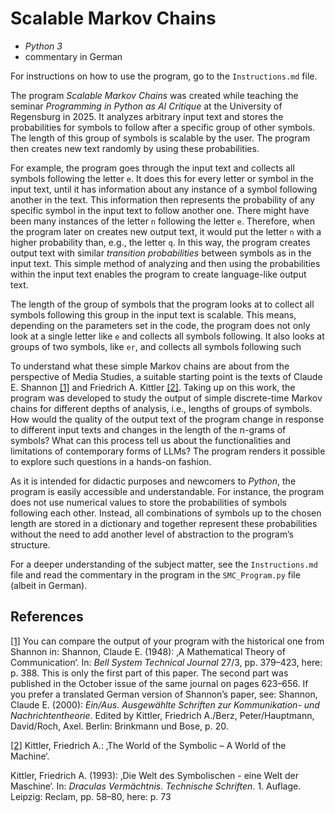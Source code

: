 # Scalable Markov Chains

- _Python 3_
- commentary in German

For instructions on how to use the program, go to the `Instructions.md` file.

The program _Scalable Markov Chains_ was created while teaching the seminar _Programming in Python as AI Critique_ at the University of Regensburg in 2025. It analyzes arbitrary input text and stores the probabilities for symbols to follow after a specific group of other symbols. The length of this group of symbols is scalable by the user. The program then creates new text randomly by using these probabilities.

For example, the program goes through the input text and collects all symbols following the letter `e`. It does this for every letter or symbol in the input text, until it has information about any instance of a symbol following another in the text. This information then represents the probability of any specific symbol in the input text to follow another one. There might have been many instances of the letter `n` following the letter `e`. Therefore, when the program later on creates new output text, it would put the letter `n` with a higher probability than, e.g., the letter `q`. In this way, the program creates output text with similar _transition probabilities_ between symbols as in the input text. This simple method of analyzing and then using the probabilities within the input text enables the program to create language-like output text.

The length of the group of symbols that the program looks at to collect all symbols following this group in the input text is scalable. This means, depending on the parameters set in the code, the program does not only look at a single letter like `e` and collects all symbols following. It also looks at groups of two symbols, like `er`, and collects all symbols following such 

To understand what these simple Markov chains are about from the perspective of Media Studies, a suitable starting point is the texts of Claude E. Shannon [[1]](#_ftn1) and Friedrich A. Kittler [[2]](#_ftn2). Taking up on this work, the program was developed to study the output of simple discrete-time Markov chains for different depths of analysis, i.e., lengths of groups of symbols. How would the quality of the output text of the program change in response to different input texts and changes in the length of the n-grams of symbols? What can this process tell us about the functionalities and limitations of contemporary forms of LLMs? The program renders it possible to explore such questions in a hands-on fashion.

As it is intended for didactic purposes and newcomers to _Python_, the program is easily accessible and understandable. For instance, the program does not use numerical values to store the probabilities of symbols following each other. Instead, all combinations of symbols up to the chosen length are stored in a dictionary and together represent these probabilities without the need to add another level of abstraction to the program’s structure.

For a deeper understanding of the subject matter, see the `Instructions.md` file and read the commentary in the program in the `SMC_Program.py` file (albeit in German).

## References

[[1]](#_ftnref1) You can compare the output of your program with the historical one from Shannon in: Shannon, Claude E. (1948): ‚A Mathematical Theory of Communication‘. In: _Bell System Technical Journal_ 27/3, pp. 379–423, here: p. 388. This is only the first part of this paper. The second part was published in the October issue of the same journal on pages 623–656. If you prefer a translated German version of Shannon’s paper, see: Shannon, Claude E. (2000): _Ein/Aus. Ausgewählte Schriften zur Kommunikation- und Nachrichtentheorie_. Edited by Kittler, Friedrich A./Berz, Peter/Hauptmann, David/Roch, Axel. Berlin: Brinkmann und Bose, p. 20.

[[2]](#_ftnref2) Kittler, Friedrich A.: ‚The World of the Symbolic – A World of the Machine‘.

Kittler, Friedrich A. (1993): ‚Die Welt des Symbolischen - eine Welt der Maschine‘. In: _Draculas Vermächtnis. Technische Schriften_. 1. Auflage. Leipzig: Reclam, pp. 58–80, here: p. 73
